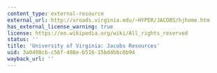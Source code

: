 ```yaml
---
content_type: external-resource
external_url: http://xroads.virginia.edu/~HYPER/JACOBS/hjhome.htm
has_external_license_warning: true
license: https://en.wikipedia.org/wiki/All_rights_reserved
status: ''
title: 'University of Virginia: Jacobs Resources'
uid: 3a0408cb-c56f-498e-b516-15bd4bbc6b94
wayback_url: ''
---
```

